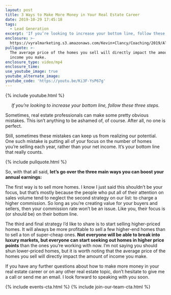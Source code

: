 ```yaml
---
layout: post
title: 3 Ways to Make More Money in Your Real Estate Career
date: 2019-10-29 17:45:18
tags:
  - Lead Generation
excerpt: 'If you’re looking to increase your bottom line, follow these three steps.'
enclosure: >-
  https://vyralmarketing.s3.amazonaws.com/Kevin+Clancy/Coaching/2019/Albany+Real+Estate+Agent-+Coaching-+3+Ways+You+Can+Make+More+Money.mp4
pullquote: >-
  The average price of the homes you sell will directly impact the amount of
  income you make.
enclosure_type: video/mp4
enclosure_time:
use_youtube_image: true
youtube_alternate_image:
youtube_code: 'https://youtu.be/Ki3F-YsP67g'
---
```


{% include youtube.html %}

<p style="text-align: center;"><em>If you’re looking to increase your bottom line, follow these three steps.</em></p>

Sometimes, real estate professionals can make some pretty obvious mistakes. This isn’t anything to be ashamed of, of course. After all, no one is perfect.&nbsp;

Still, sometimes these mistakes can keep us from realizing our potential. One such mistake is putting all of your focus on the number of homes you’re selling each year, rather than your net income. It’s your bottom line that really counts.

{% include pullquote.html %}

So, with that all said, **let’s go over the three main ways you can boost your annual earnings:&nbsp;**

The first way is to sell more homes. I know I just said this shouldn’t be your focus, but that’s mostly because the people who put all of their attention on sales volume tend to neglect the second strategy on our list: to charge a higher commission. So long as you’re creating value for your buyers and sellers, then your commission rate won’t be an issue. Like you, their focus is (or should be) on their bottom line.&nbsp;

The third and final strategy I’d like to share is to start selling higher-priced homes. It will always be more profitable to sell a few higher-end homes than to sell a ton of super-cheap ones. **Not everyone will be able to break into luxury markets, but everyone can start seeking out homes in higher price points** than the ones you’re working with now. I’m not saying you should shun lower-priced homes, but it is worth noting that the average price of the homes you sell will directly impact the amount of income you make.&nbsp;

If you have any further questions about how to make more money in your real estate career or on any other real estate topic, don’t hesitate to give me a call or send me an email. I look forward to speaking with you soon.

{% include events-cta.html %} {% include join-our-team-cta.html %}
